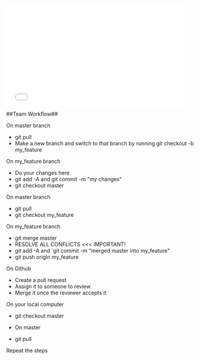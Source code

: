 <iframe src="//giphy.com/embed/JtIMv7cMRUFX2?html5=true" width="480" height="270" frameBorder="0" webkitAllowFullScreen mozallowfullscreen allowFullScreen></iframe>

##Team Workflow##

On master branch

- git pull
- Make a new branch and switch to that branch by running git checkout -b my_feature

On my_feature branch

- Do your changes here
- git add -A and git commit -m "my changes"
- git checkout master

On master branch

- git pull
- git checkout my_feature

On my_feature branch

- git merge master
- RESOLVE ALL CONFLICTS <<< IMPORTANT!
- git add -A and `git commit -m "merged master into my_feature"
- git push origin my_feature

On Github

- Create a pull request
- Assign it to someone to review
- Merge it once the reviewer accepts it

On your local computer

- git checkout master
- On master

- git pull

Repeat the steps
